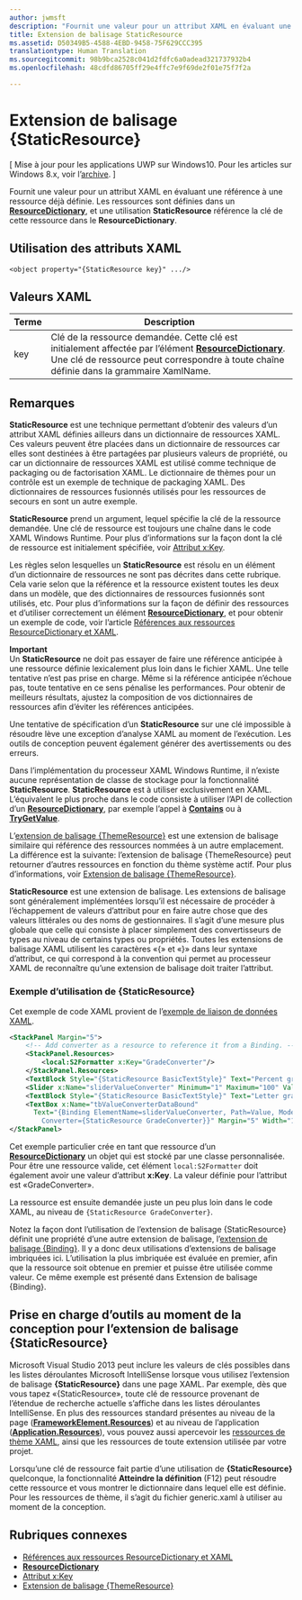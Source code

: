 ```yaml
---
author: jwmsft
description: "Fournit une valeur pour un attribut XAML en évaluant une référence à une ressource déjà définie. Les ressources sont définies dans un ResourceDictionary, et une utilisation StaticResource référence la clé de cette ressource dans le ResourceDictionary."
title: Extension de balisage StaticResource
ms.assetid: D50349B5-4588-4EBD-9458-75F629CCC395
translationtype: Human Translation
ms.sourcegitcommit: 98b9bca2528c041d2fdfc6a0adead321737932b4
ms.openlocfilehash: 48cdfd86705ff29e4ffc7e9f69de2f01e75f7f2a

---
```


# Extension de balisage {StaticResource}

\[ Mise à jour pour les applications UWP sur Windows10. Pour les articles sur Windows 8.x, voir l’[archive](http://go.microsoft.com/fwlink/p/?linkid=619132). \]

Fournit une valeur pour un attribut XAML en évaluant une référence à une ressource déjà définie. Les ressources sont définies dans un [**ResourceDictionary**](https://msdn.microsoft.com/library/windows/apps/br208794), et une utilisation **StaticResource** référence la clé de cette ressource dans le **ResourceDictionary**.

## Utilisation des attributs XAML

``` syntax
<object property="{StaticResource key}" .../>
```

## Valeurs XAML

| Terme | Description |
|------|-------------|
| key | Clé de la ressource demandée. Cette clé est initialement affectée par l’élément [**ResourceDictionary**](https://msdn.microsoft.com/library/windows/apps/br208794). Une clé de ressource peut correspondre à toute chaîne définie dans la grammaire XamlName. |

## Remarques

**StaticResource** est une technique permettant d’obtenir des valeurs d’un attribut XAML définies ailleurs dans un dictionnaire de ressources XAML. Ces valeurs peuvent être placées dans un dictionnaire de ressources car elles sont destinées à être partagées par plusieurs valeurs de propriété, ou car un dictionnaire de ressources XAML est utilisé comme technique de packaging ou de factorisation XAML. Le dictionnaire de thèmes pour un contrôle est un exemple de technique de packaging XAML. Des dictionnaires de ressources fusionnés utilisés pour les ressources de secours en sont un autre exemple.

**StaticResource** prend un argument, lequel spécifie la clé de la ressource demandée. Une clé de ressource est toujours une chaîne dans le code XAML Windows Runtime. Pour plus d’informations sur la façon dont la clé de ressource est initialement spécifiée, voir [Attribut x:Key](x-key-attribute.md).

Les règles selon lesquelles un **StaticResource** est résolu en un élément d’un dictionnaire de ressources ne sont pas décrites dans cette rubrique. Cela varie selon que la référence et la ressource existent toutes les deux dans un modèle, que des dictionnaires de ressources fusionnés sont utilisés, etc. Pour plus d’informations sur la façon de définir des ressources et d’utiliser correctement un élément [**ResourceDictionary**](https://msdn.microsoft.com/library/windows/apps/br208794), et pour obtenir un exemple de code, voir l’article [Références aux ressources ResourceDictionary et XAML](https://msdn.microsoft.com/library/windows/apps/mt187273).

**Important**  
Un **StaticResource** ne doit pas essayer de faire une référence anticipée à une ressource définie lexicalement plus loin dans le fichier XAML. Une telle tentative n’est pas prise en charge. Même si la référence anticipée n’échoue pas, toute tentative en ce sens pénalise les performances. Pour obtenir de meilleurs résultats, ajustez la composition de vos dictionnaires de ressources afin d’éviter les références anticipées.

Une tentative de spécification d’un **StaticResource** sur une clé impossible à résoudre lève une exception d’analyse XAML au moment de l’exécution. Les outils de conception peuvent également générer des avertissements ou des erreurs.

Dans l’implémentation du processeur XAML Windows Runtime, il n’existe aucune représentation de classe de stockage pour la fonctionnalité **StaticResource**. **StaticResource** est à utiliser exclusivement en XAML. L’équivalent le plus proche dans le code consiste à utiliser l’API de collection d’un [**ResourceDictionary**](https://msdn.microsoft.com/library/windows/apps/br208794), par exemple l’appel à [**Contains**](https://msdn.microsoft.com/library/windows/apps/jj635925) ou à [**TryGetValue**](https://msdn.microsoft.com/library/windows/apps/jj603139).

L’[extension de balisage {ThemeResource}](themeresource-markup-extension.md) est une extension de balisage similaire qui référence des ressources nommées à un autre emplacement. La différence est la suivante: l’extension de balisage {ThemeResource} peut retourner d’autres ressources en fonction du thème système actif. Pour plus d’informations, voir [Extension de balisage {ThemeResource}](themeresource-markup-extension.md).

**StaticResource** est une extension de balisage. Les extensions de balisage sont généralement implémentées lorsqu’il est nécessaire de procéder à l’échappement de valeurs d’attribut pour en faire autre chose que des valeurs littérales ou des noms de gestionnaires. Il s’agit d’une mesure plus globale que celle qui consiste à placer simplement des convertisseurs de types au niveau de certains types ou propriétés. Toutes les extensions de balisage XAML utilisent les caractères «\{» et «\}» dans leur syntaxe d’attribut, ce qui correspond à la convention qui permet au processeur XAML de reconnaître qu’une extension de balisage doit traiter l’attribut.

### Exemple d’utilisation de {StaticResource}

Cet exemple de code XAML provient de l’[exemple de liaison de données XAML](http://go.microsoft.com/fwlink/p/?linkid=226854).

```xml
<StackPanel Margin="5">
    <!-- Add converter as a resource to reference it from a Binding. --> 
    <StackPanel.Resources>
        <local:S2Formatter x:Key="GradeConverter"/>
    </StackPanel.Resources>
    <TextBlock Style="{StaticResource BasicTextStyle}" Text="Percent grade:" Margin="5" />
    <Slider x:Name="sliderValueConverter" Minimum="1" Maximum="100" Value="70" Margin="5"/>
    <TextBlock Style="{StaticResource BasicTextStyle}" Text="Letter grade:" Margin="5"/>
    <TextBox x:Name="tbValueConverterDataBound"
      Text="{Binding ElementName=sliderValueConverter, Path=Value, Mode=OneWay,  
        Converter={StaticResource GradeConverter}}" Margin="5" Width="150"/> 
</StackPanel> 
```

Cet exemple particulier crée en tant que ressource d’un [**ResourceDictionary**](https://msdn.microsoft.com/library/windows/apps/br208794) un objet qui est stocké par une classe personnalisée. Pour être une ressource valide, cet élément `local:S2Formatter` doit également avoir une valeur d’attribut **x:Key**. La valeur définie pour l’attribut est «GradeConverter».

La ressource est ensuite demandée juste un peu plus loin dans le code XAML, au niveau de `{StaticResource GradeConverter}`.

Notez la façon dont l’utilisation de l’extension de balisage {StaticResource} définit une propriété d’une autre extension de balisage, l’[extension de balisage {Binding}](binding-markup-extension.md). Il y a donc deux utilisations d’extensions de balisage imbriquées ici. L’utilisation la plus imbriquée est évaluée en premier, afin que la ressource soit obtenue en premier et puisse être utilisée comme valeur. Ce même exemple est présenté dans Extension de balisage {Binding}.

## Prise en charge d’outils au moment de la conception pour l’extension de balisage **{StaticResource}**

Microsoft Visual Studio 2013 peut inclure les valeurs de clés possibles dans les listes déroulantes Microsoft IntelliSense lorsque vous utilisez l’extension de balisage **{StaticResource}** dans une page XAML. Par exemple, dès que vous tapez «{StaticResource», toute clé de ressource provenant de l’étendue de recherche actuelle s’affiche dans les listes déroulantes IntelliSense. En plus des ressources standard présentes au niveau de la page ([**FrameworkElement.Resources**](https://msdn.microsoft.com/library/windows/apps/br208740)) et au niveau de l’application ([**Application.Resources**](https://msdn.microsoft.com/library/windows/apps/br242338)), vous pouvez aussi apercevoir les [ressources de thème XAML](https://msdn.microsoft.com/library/windows/apps/mt187274), ainsi que les ressources de toute extension utilisée par votre projet.

Lorsqu’une clé de ressource fait partie d’une utilisation de **{StaticResource}** quelconque, la fonctionnalité **Atteindre la définition** (F12) peut résoudre cette ressource et vous montrer le dictionnaire dans lequel elle est définie. Pour les ressources de thème, il s’agit du fichier generic.xaml à utiliser au moment de la conception.

## Rubriques connexes

* [Références aux ressources ResourceDictionary et XAML](https://msdn.microsoft.com/library/windows/apps/mt187273)
* [**ResourceDictionary**](https://msdn.microsoft.com/library/windows/apps/br208794)
* [Attribut x:Key](x-key-attribute.md)
* [Extension de balisage {ThemeResource}](themeresource-markup-extension.md)




<!--HONumber=Aug16_HO3-->


